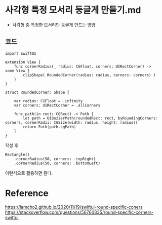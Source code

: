 # 사각형 특정 모서리 둥글게 만들기.md
- 사각형 중 특정한 모서리만 둥글게 만드는 방법

## 코드

~~~
import SwiftUI

extension View {
    func cornerRadius(_ radius: CGFloat, corners: UIRectCorner) -> some View {
        clipShape( RoundedCorner(radius: radius, corners: corners) )
    }
}

struct RoundedCorner: Shape {

    var radius: CGFloat = .infinity
    var corners: UIRectCorner = .allCorners

    func path(in rect: CGRect) -> Path {
        let path = UIBezierPath(roundedRect: rect, byRoundingCorners: corners, cornerRadii: CGSize(width: radius, height: radius))
        return Path(path.cgPath)
    }
}
~~~

작성 후  

~~~
Rectangle()
	.cornerRadius(50, corners: .topRight)
	.cornerRadius(50, corners: .bottomLeft)
~~~
이런식으로 활용하면 된다.  

# Reference
https://iamcho2.github.io/2020/11/19/swiftui-round-specific-coners  
https://stackoverflow.com/questions/56760335/round-specific-corners-swiftui  